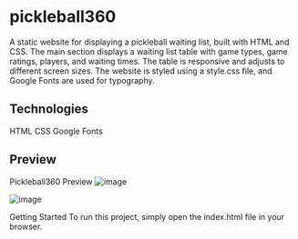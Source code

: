 # pickleball360
A static website for displaying a pickleball waiting list, built with HTML and CSS. The main section displays a waiting list table with game types, game ratings, players, and waiting times. The table is responsive and adjusts to different screen sizes. The website is styled using a style.css file, and Google Fonts are used for typography.

## Technologies
HTML
CSS
Google Fonts

## Preview
Pickleball360 Preview
![image](https://user-images.githubusercontent.com/79662515/235303388-469243d4-88f2-490d-a0d4-e24a5c7a78cc.png)

![image](https://user-images.githubusercontent.com/79662515/235303419-dfc4dd66-b124-457f-a84e-dcd87af48b32.png)


Getting Started
To run this project, simply open the index.html file in your browser.
